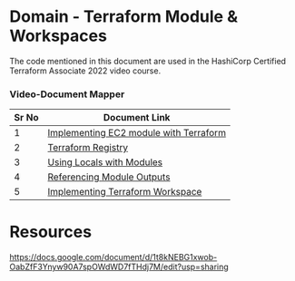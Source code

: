 # Domain - Terraform Module & Workspaces

The code mentioned in this document are used in the HashiCorp Certified Terraform Associate 2022 video course.


### Video-Document Mapper

| Sr No | Document Link |
| ------ | ------ |
| 1 | [Implementing EC2 module with Terraform][PlDa] |
| 2 | [Terraform Registry][PlDb] |
| 3 | [Using Locals with Modules][PlDd] |
| 4 | [Referencing Module Outputs][PlDe] |
| 5 | [Implementing Terraform Workspace][PlDc] |



   [PlDa]: <./kplabs-modules>
   [PlDb]: <./terraform-registry.md>
   [PlDc]: <./kplabs-workspace.md>
   [PlDd]: <./module-locals>
   [PlDe]: <./module-outputs>

# Resources 
https://docs.google.com/document/d/1t8kNEBG1xwob-OabZfF3Ynyw90A7spOWdWD7fTHdj7M/edit?usp=sharing
